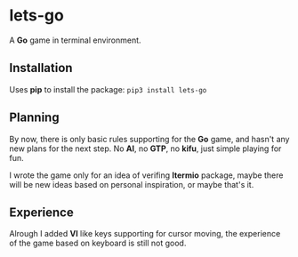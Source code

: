 # lets-go
A **Go** game in terminal environment.

## Installation
Uses **pip** to install the package:
`pip3 install lets-go`

## Planning
By now, there is only basic rules supporting for the **Go** game, and hasn't any new plans for the next step. No **AI**, no **GTP**, no **kifu**, just simple playing for fun.

I wrote the game only for an idea of verifing **ltermio** package, maybe there will be new ideas based on personal inspiration, or maybe that's it.

## Experience
Alrough I added **VI** like keys supporting for cursor moving, the experience of the game based on keyboard is still not good.

